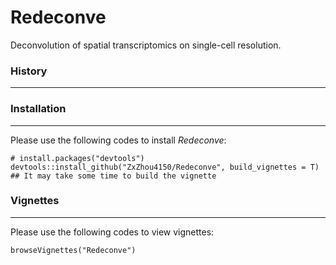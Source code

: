 # Redeconve
Deconvolution of spatial transcriptomics on single-cell resolution.

### History
---------------------



### Installation
---------------------
Please use the following codes to install *Redeconve*:
```{r}
# install.packages("devtools")
devtools::install_github("ZxZhou4150/Redeconve", build_vignettes = T)
## It may take some time to build the vignette 
```


### Vignettes
---------------------
Please use the following codes to view vignettes:
```{r}
browseVignettes("Redeconve")
```